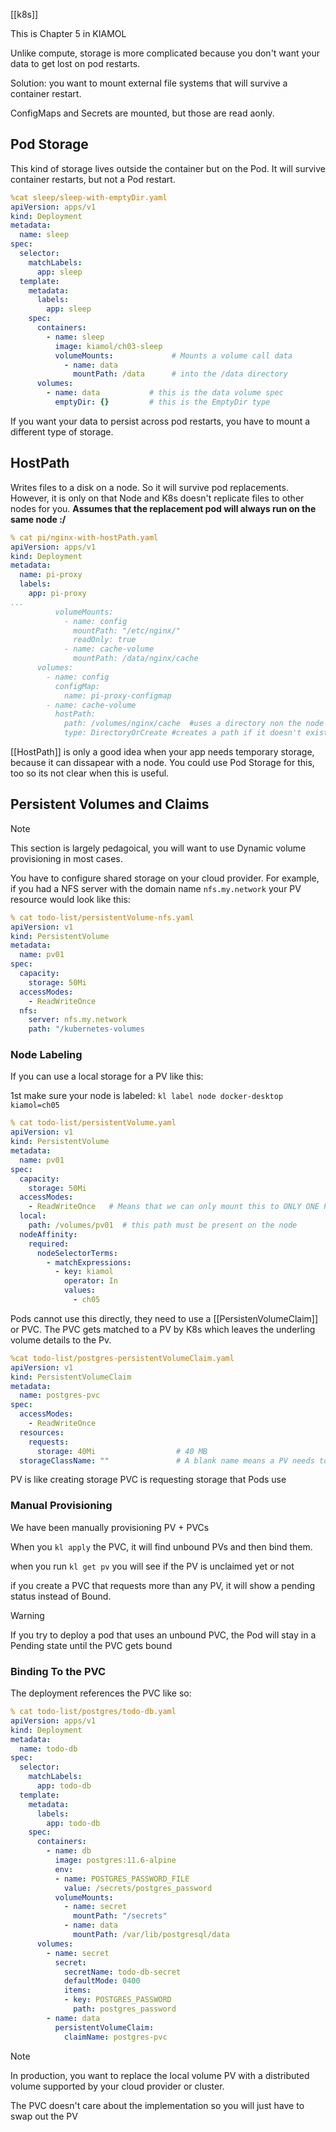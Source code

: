 [[k8s]]

This is Chapter 5 in KIAMOL

Unlike compute, storage is more complicated because you don't want your data to get lost on pod restarts. 

Solution: you want to mount external file systems that will survive a container restart.  

ConfigMaps and Secrets are mounted, but those are read aonly. 

## Pod Storage

This kind of storage lives outside the container but on the Pod.  It will survive container restarts, but not a Pod restart.  

```yaml
%cat sleep/sleep-with-emptyDir.yaml
apiVersion: apps/v1
kind: Deployment
metadata:
  name: sleep
spec:
  selector:
    matchLabels:
      app: sleep
  template:
    metadata:
      labels:
        app: sleep
    spec:
      containers:
        - name: sleep
          image: kiamol/ch03-sleep
          volumeMounts:             # Mounts a volume call data
            - name: data
              mountPath: /data      # into the /data directory
      volumes:
        - name: data           # this is the data volume spec
          emptyDir: {}         # this is the EmptyDir type
```

If you want your data to persist across pod restarts, you have to mount a different type of storage.

## HostPath

Writes files to a disk on a node.  So it will survive pod replacements.  However, it is only on that Node and K8s doesn't replicate files to other nodes for you.  **Assumes that the replacement pod will always run on the same node :/**


```yaml
% cat pi/nginx-with-hostPath.yaml                                                                                                     
apiVersion: apps/v1
kind: Deployment
metadata:
  name: pi-proxy
  labels:
    app: pi-proxy
...
          volumeMounts:
            - name: config
              mountPath: "/etc/nginx/"
              readOnly: true
            - name: cache-volume
              mountPath: /data/nginx/cache
      volumes:
        - name: config
          configMap:
            name: pi-proxy-configmap
        - name: cache-volume
          hostPath:
            path: /volumes/nginx/cache  #uses a directory non the node
            type: DirectoryOrCreate #creates a path if it doesn't exist
```

[[HostPath]] is only a good idea when your app needs temporary storage, because it can dissapear with a node.  You could use Pod Storage for this, too so its not clear when this is useful.  

## Persistent Volumes and Claims

>[!Note]
>This section is largely pedagoical, you will want to use Dynamic volume provisioning in most cases.


You have to configure shared storage on your cloud provider.  For example, if you had a NFS server with the domain name `nfs.my.network` your PV resource would look like this:

```yaml
% cat todo-list/persistentVolume-nfs.yaml                                                                                            
apiVersion: v1
kind: PersistentVolume
metadata:
  name: pv01
spec:
  capacity:
    storage: 50Mi
  accessModes:
    - ReadWriteOnce
  nfs:
    server: nfs.my.network
    path: "/kubernetes-volumes
```


### Node Labeling

If you can use a local storage for a PV like this:

1st make sure your node is labeled: `kl label node docker-desktop kiamol=ch05`

```yaml
% cat todo-list/persistentVolume.yaml                                                                                                 
apiVersion: v1
kind: PersistentVolume
metadata:
  name: pv01
spec:
  capacity:
    storage: 50Mi
  accessModes:
    - ReadWriteOnce   # Means that we can only mount this to ONLY ONE POD
  local:
    path: /volumes/pv01  # this path must be present on the node
  nodeAffinity:
    required:
      nodeSelectorTerms:
        - matchExpressions:
          - key: kiamol
            operator: In
            values:
              - ch05
```

Pods cannot use this directly, they need to use a [[PersistenVolumeClaim]] or PVC.  The PVC gets matched to a PV by K8s which leaves the underling volume details to the Pv. 

```yaml
%cat todo-list/postgres-persistentVolumeClaim.yaml                                                                                   
apiVersion: v1
kind: PersistentVolumeClaim
metadata:
  name: postgres-pvc
spec:
  accessModes:
    - ReadWriteOnce
  resources:
    requests:
      storage: 40Mi                  # 40 MB
  storageClassName: ""               # A blank name means a PV needs to exist
```



PV is like creating storage
PVC is requesting storage that Pods use

### Manual Provisioning

We have been manually provisioning PV + PVCs 

When you `kl apply` the PVC, it will find unbound PVs and then bind them.  

when you run `kl get pv` you will see if the PV is unclaimed yet or not

if you create a PVC that requests more than any PV, it will show a pending status instead of Bound.  

>[!Warning]
If you try to deploy a pod that uses an unbound PVC, the Pod will stay in a Pending state until the PVC gets bound



### Binding To the PVC

The deployment references the PVC like so:

```yaml
% cat todo-list/postgres/todo-db.yaml
apiVersion: apps/v1
kind: Deployment
metadata:
  name: todo-db
spec:
  selector:
    matchLabels:
      app: todo-db
  template:
    metadata:
      labels:
        app: todo-db
    spec:
      containers:
        - name: db
          image: postgres:11.6-alpine
          env:
          - name: POSTGRES_PASSWORD_FILE
            value: /secrets/postgres_password
          volumeMounts:
            - name: secret
              mountPath: "/secrets"
            - name: data
              mountPath: /var/lib/postgresql/data
      volumes:
        - name: secret
          secret:
            secretName: todo-db-secret
            defaultMode: 0400
            items:
            - key: POSTGRES_PASSWORD
              path: postgres_password
        - name: data
          persistentVolumeClaim:
            claimName: postgres-pvc
```


>[!Note]
>In production, you want to replace the local volume PV with a distributed volume supported by your cloud provider or cluster.  
>
> The PVC doesn't care about the implementation so you will just have to swap out the PV

